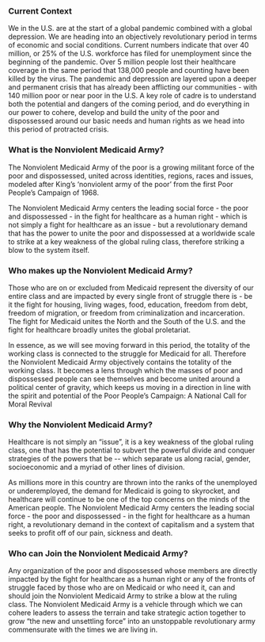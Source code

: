 ### Current Context

We in the U.S. are at the start of a global pandemic combined with a
global depression. We are heading into an objectively revolutionary
period in terms of economic and social conditions. Current numbers
indicate that over 40 million, or 25% of the U.S. workforce has filed
for unemployment since the beginning of the pandemic. Over 5 million
people lost their healthcare coverage in the same period that 138,000
people and counting have been killed by the virus. The pandemic and
depression are layered upon a deeper and permanent crisis that has
already been afflicting our communities - with 140 million poor or
near poor in the U.S. A key role of cadre is to understand both the
potential and dangers of the coming period, and do everything in our
power to cohere, develop and build the unity of the poor and
dispossessed around our basic needs and human rights as we head into
this period of protracted crisis.


### What is the Nonviolent Medicaid Army?

The Nonviolent Medicaid Army of the poor is a growing militant force
of the poor and dispossessed, united across identities, regions, races
and issues, modeled after King’s ‘nonviolent army of the poor’ from
the first Poor People’s Campaign of 1968.

The Nonviolent Medicaid Army centers the leading social force - the
poor and dispossessed - in the fight for healthcare as a human right -
which is not simply a fight for healthcare as an issue - but a
revolutionary demand that has the power to unite the poor and
dispossessed at a worldwide scale to strike at a key weakness of the
global ruling class, therefore striking a blow to the system itself.


### Who makes up the Nonviolent Medicaid Army?

Those who are on or excluded from Medicaid represent the diversity of
our entire class and are impacted by every single front of struggle
there is - be it the fight for housing, living wages, food, education,
freedom from debt, freedom of migration, or freedom from
criminalization and incarceration. The fight for Medicaid unites the
North and the South of the U.S. and the fight for healthcare broadly
unites the global proletariat.

In essence, as we will see moving forward in this period, the totality
of the working class is connected to the struggle for Medicaid for
all. Therefore the Nonviolent Medicaid Army objectively contains the
totality of the working class. It becomes a lens through which the
masses of poor and dispossessed people can see themselves and become
united around a political center of gravity, which keeps us moving in
a direction in line with the spirit and potential of the Poor People’s
Campaign: A National Call for Moral Revival


### Why the Nonviolent Medicaid Army?

Healthcare is not simply an “issue”, it is a key weakness of the
global ruling class, one that has the potential to subvert the
powerful divide and conquer strategies of the powers that be -- which
separate us along racial, gender, socioeconomic and a myriad of other
lines of division.

As millions more in this country are thrown into the ranks of the
unemployed or underemployed, the demand for Medicaid is going to
skyrocket, and healthcare will continue to be one of the top concerns
on the minds of the American people. The Nonviolent Medicaid Army
centers the leading social force - the poor and dispossessed - in the
fight for healthcare as a human right, a revolutionary demand in the
context of capitalism and a system that seeks to profit off of our
pain, sickness and death.


### Who can Join the Nonviolent Medicaid Army?

Any organization of the poor and dispossessed whose members are
directly impacted by the fight for healthcare as a human right or any
of the fronts of struggle faced by those who are on Medicaid or who
need it, can and should join the Nonviolent Medicaid Army to strike a
blow at the ruling class. The Nonviolent Medicaid Army is a vehicle
through which we can cohere leaders to assess the terrain and take
strategic action together to grow “the new and unsettling force” into
an unstoppable revolutionary army commensurate with the times we are
living in.
